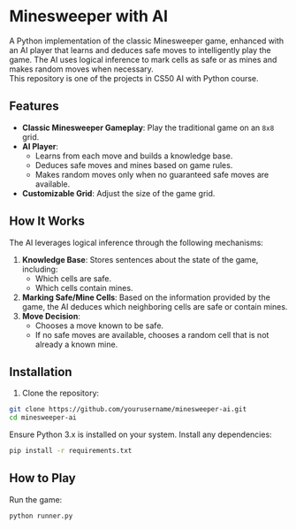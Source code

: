 # Minesweeper with AI

A Python implementation of the classic Minesweeper game, enhanced with an AI player that learns and deduces safe moves to intelligently play the game. The AI uses logical inference to mark cells as safe or as mines and makes random moves when necessary.<br> This repository is one of the projects in CS50 AI with Python course.

## Features

- **Classic Minesweeper Gameplay**: Play the traditional game on an `8x8` grid.
- **AI Player**: 
  - Learns from each move and builds a knowledge base.
  - Deduces safe moves and mines based on game rules.
  - Makes random moves only when no guaranteed safe moves are available.
- **Customizable Grid**: Adjust the size of the game grid.

## How It Works

The AI leverages logical inference through the following mechanisms:
1. **Knowledge Base**: Stores sentences about the state of the game, including:
   - Which cells are safe.
   - Which cells contain mines.
2. **Marking Safe/Mine Cells**: Based on the information provided by the game, the AI deduces which neighboring cells are safe or contain mines.
3. **Move Decision**:
   - Chooses a move known to be safe.
   - If no safe moves are available, chooses a random cell that is not already a known mine.

## Installation

1. Clone the repository:
```bash
git clone https://github.com/yourusername/minesweeper-ai.git
cd minesweeper-ai
```
Ensure Python 3.x is installed on your system.
Install any dependencies:
```bash
pip install -r requirements.txt 
```

## How to Play
Run the game:

```bash
python runner.py
```